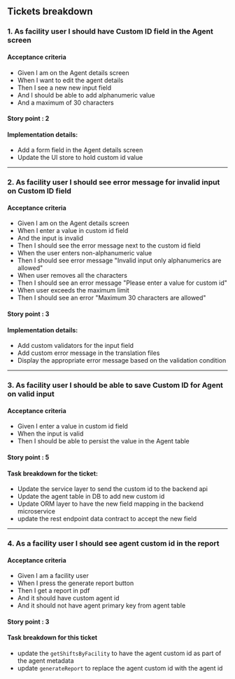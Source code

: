 ## Tickets breakdown

### 1. As facility user I should have Custom ID field in the Agent screen

#### Acceptance criteria

- Given I am on the Agent details screen
- When I want to edit the agent details
- Then I see a new new input field
- And I should be able to add alphanumeric value
- And a maximum of 30 characters

#### Story point : 2

#### Implementation details:

- Add a form field in the Agent details screen
- Update the UI store to hold custom id value

---

### 2. As facility user I should see error message for invalid input on Custom ID field

#### Acceptance criteria

- Given I am on the Agent details screen
- When I enter a value in custom id field
- And the input is invalid
- Then I should see the error message next to the custom id field
- When the user enters non-alphanumeric value
- Then I should see error message "Invalid input only alphanumerics are allowed"
- When user removes all the characters
- Then I should see an error message "Please enter a value for custom id"
- When user exceeds the maximum limit
- Then I should see an error "Maximum 30 characters are allowed"

#### Story point : 3

#### Implementation details:

- Add custom validators for the input field
- Add custom error message in the translation files
- Display the appropriate error message based on the validation condition

---

### 3. As facility user I should be able to save Custom ID for Agent on valid input

#### Acceptance criteria

- Given I enter a value in custom id field
- When the input is valid
- Then I should be able to persist the value in the Agent table

#### Story point : 5

#### Task breakdown for the ticket:

- Update the service layer to send the custom id to the backend api
- Update the agent table in DB to add new custom id
- Update ORM layer to have the new field mapping in the backend microservice
- update the rest endpoint data contract to accept the new field

---

### 4. As a facility user I should see agent custom id in the report

#### Acceptance criteria

- Given I am a facility user
- When I press the generate report button
- Then I get a report in pdf
- And it should have custom agent id
- And it should not have agent primary key from agent table

#### Story point : 3

#### Task breakdown for this ticket

- update the `getShiftsByFacility` to have the agent custom id as part of the agent metadata
- update `generateReport` to replace the agent custom id with the agent id
